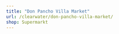 ```yaml
---
title: "Don Pancho Villa Market"
url: /clearwater/don-pancho-villa-market/
shop: Supermarkt
---
```

